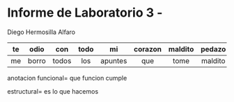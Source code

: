 # Informe de Laboratorio 3 - 
Diego Hermosilla Alfaro

|te| odio| con| todo| mi| corazon| maldito| pedazo| de| mierda|
|:-:|:-:|:-:|:-:|:-:|:-:|:-:|:-:|:-:|:-:|
|me|borro|todos|los |apuntes|que|tome|maldito|robot|



anotacion funcional= que funcion cumple

estructural= es lo que hacemos
